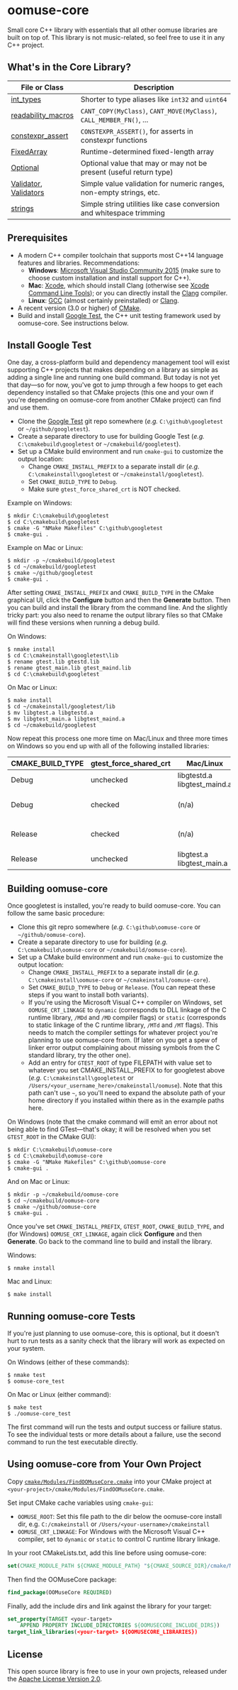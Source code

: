 # oomuse-core

Small core C++ library with essentials that all other oomuse libraries are built on top of. This library is not music-related, so feel free to use it in any C++ project.


## What's in the Core Library?

File or Class | Description
--------------|--------------------------------------------------
[int_types](https://github.com/Lindurion/oomuse-core/blob/master/include/oomuse/core/int_types.h) | Shorter to type aliases like `int32` and `uint64`
[readability_macros](https://github.com/Lindurion/oomuse-core/blob/master/include/oomuse/core/readability_macros.h) | `CANT_COPY(MyClass)`, `CANT_MOVE(MyClass)`, `CALL_MEMBER_FN()`, ...
[constexpr_assert](https://github.com/Lindurion/oomuse-core/blob/master/include/oomuse/core/constexpr_assert.h) | `CONSTEXPR_ASSERT()`, for asserts in constexpr functions
[FixedArray](https://github.com/Lindurion/oomuse-core/blob/master/include/oomuse/core/FixedArray.h) | Runtime-determined fixed-length array
[Optional](https://github.com/Lindurion/oomuse-core/blob/master/include/oomuse/core/Optional.h) | Optional value that may or may not be present (useful return type)
[Validator](https://github.com/Lindurion/oomuse-core/blob/master/include/oomuse/core/Validator.h), <br> [Validators](https://github.com/Lindurion/oomuse-core/blob/master/include/oomuse/core/Validators.h) | Simple value validation for numeric ranges, non-empty strings, etc.
[strings](https://github.com/Lindurion/oomuse-core/blob/master/include/oomuse/core/strings.h) | Simple string utilities like case conversion and whitespace trimming


## Prerequisites

- A modern C++ compiler toolchain that supports most C++14 language features and libraries. Recommendations:
  - **Windows**: [Microsoft Visual Studio Community 2015](https://www.visualstudio.com/en-us/products/visual-studio-community-vs.aspx) (make sure to choose custom installation and install support for C++).
  - **Mac**: [Xcode](https://developer.apple.com/xcode/download/), which should install Clang (otherwise see [Xcode Command Line Tools](https://developer.apple.com/library/ios/technotes/tn2339)); or you can directly install the [Clang](http://llvm.org/releases/download.html) compiler.
  - **Linux**: [GCC](https://gcc.gnu.org/) (almost certainly preinstalled) or [Clang](http://llvm.org/releases/download.html).
- A recent version (3.0 or higher) of [CMake](https://cmake.org/download/).
- Build and install [Google Test](https://github.com/google/googletest), the C++ unit testing framework used by oomuse-core. See instructions below.


## Install Google Test

One day, a cross-platform build and dependency management tool will exist supporting C++ projects that makes depending on a library as simple as adding a single line and running one build command. But today is not yet that day&mdash;so for now, you've got to jump through a few hoops to get each dependency installed so that CMake projects (this one and your own if you're depending on oomuse-core from another CMake project) can find and use them.

- Clone the [Google Test](https://github.com/google/googletest) git repo somewhere (_e.g._ `C:\github\googletest` or `~/github/googletest`).
- Create a separate directory to use for building Google Test (_e.g._ `C:\cmakebuild\googletest` or `~/cmakebuild/googletest`).
- Set up a CMake build environment and run `cmake-gui` to customize the output location:
  - Change `CMAKE_INSTALL_PREFIX` to a separate install dir (_e.g._ `C:\cmakeinstall\googletest` or `~/cmakeinstall/googletest`).
  - Set `CMAKE_BUILD_TYPE` to `Debug`.
  - Make sure `gtest_force_shared_crt` is NOT checked.

Example on Windows:
```
$ mkdir C:\cmakebuild\googletest
$ cd C:\cmakebuild\googletest
$ cmake -G "NMake Makefiles" C:\github\googletest
$ cmake-gui .
```

Example on Mac or Linux:
```
$ mkdir -p ~/cmakebuild/googletest
$ cd ~/cmakebuild/googletest
$ cmake ~/github/googletest
$ cmake-gui .
```

After setting `CMAKE_INSTALL_PREFIX` and `CMAKE_BUILD_TYPE` in the CMake graphical UI, click the **Configure** button and then the **Generate** button. Then you can build and install the library from the command line. And the slightly tricky part: you also need to rename the output library files so that CMake will find these versions when running a debug build.

On Windows:
```
$ nmake install
$ cd C:\cmakeinstall\googletest\lib
$ rename gtest.lib gtestd.lib
$ rename gtest_main.lib gtest_maind.lib
$ cd C:\cmakebuild\googletest
```

On Mac or Linux:
```
$ make install
$ cd ~/cmakeinstall/googletest/lib
$ mv libgtest.a libgtestd.a
$ mv libgtest_main.a libgtest_maind.a
$ cd ~/cmakebuild/googletest
```

Now repeat this process one more time on Mac/Linux and three more times on Windows so you end up with all of the following installed libraries:

CMAKE_BUILD_TYPE | gtest_force_shared_crt | Mac/Linux                         | Windows
-----------------|------------------------|-----------------------------------|--------------------------------------
Debug            | unchecked              | libgtestd.a <br> libgtest_maind.a | gtestd.lib <br> gtest_maind.lib
Debug            | checked                | (n/a)                             | gtest-mdd.lib <br> gtest_main-mdd.lib
Release          | checked                | (n/a)                             | gtest-md.lib <br> gtest_main-md.lib
Release          | unchecked              | libgtest.a <br> libgtest_main.a   | gtest.lib <br> gtest_main.lib


## Building oomuse-core

Once googletest is installed, you're ready to build oomuse-core. You can follow the same basic procedure:

- Clone this git repro somewhere (_e.g._ `C:\github\oomuse-core` or `~/github/oomuse-core`).
- Create a separate directory to use for building (_e.g._ `C:\cmakebuild\oomuse-core` or `~/cmakebuild/oomuse-core`).
- Set up a CMake build environment and run `cmake-gui` to customize the output location:
  - Change `CMAKE_INSTALL_PREFIX` to a separate install dir (_e.g._ `C:\cmakeinstall\oomuse-core` or `~/cmakeinstall/oomuse-core`).
  - Set `CMAKE_BUILD_TYPE` to `Debug` or `Release`. (You can repeat these steps if you want to install both variants).
  - If you're using the Microsoft Visual C++ compiler on Windows, set `OOMUSE_CRT_LINKAGE` to `dynamic` (corresponds to DLL linkage of the C runtime library, `/MDd` and `/MD` compiler flags) or `static` (corresponds to static linkage of the C runtime library, `/MTd` and `/MT` flags). This needs to match the compiler settings for whatever project you're planning to use oomuse-core from. (If later on you get a spew of linker error output complaining about missing symbols from the C standard library, try the other one).
  - Add an entry for `GTEST_ROOT` of type FILEPATH with value set to whatever you set CMAKE_INSTALL_PREFIX to for googletest above (_e.g._ `C:\cmakeinstall\googletest` or `/Users/<your_username_here>/cmakeinstall/oomuse`). Note that this path can't use `~`, so you'll need to expand the absolute path of your home directory if you installed within there as in the example paths here.

On Windows (note that the cmake command will emit an error about not being able to find GTest&mdash;that's okay; it will be resolved when you set `GTEST_ROOT` in the CMake GUI):
```
$ mkdir C:\cmakebuild\oomuse-core
$ cd C:\cmakebuild\oomuse-core
$ cmake -G "NMake Makefiles" C:\github\oomuse-core
$ cmake-gui .
```

And on Mac or Linux:
```
$ mkdir -p ~/cmakebuild/oomuse-core
$ cd ~/cmakebuild/oomuse-core
$ cmake ~/github/oomuse-core
$ cmake-gui .
```

Once you've set `CMAKE_INSTALL_PREFIX`, `GTEST_ROOT`, `CMAKE_BUILD_TYPE`, and (for Windows) `OOMUSE_CRT_LINKAGE`, again click **Configure** and then **Generate**. Go back to the command line to build and install the library.

Windows:
```
$ nmake install
```

Mac and Linux:
```
$ make install
```


## Running oomuse-core Tests

If you're just planning to use oomuse-core, this is optional, but it doesn't hurt to run tests as a sanity check that the library will work as expected on your system.

On Windows (either of these commands):
```
$ nmake test
$ oomuse-core_test
```

On Mac or Linux (either command):
```
$ make test
$ ./oomuse-core_test
```

The first command will run the tests and output success or failiure status. To see the individual tests or more details about a failure, use the second command to run the test executable directly.


## Using oomuse-core from Your Own Project

Copy [`cmake/Modules/FindOOMuseCore.cmake`](https://github.com/Lindurion/oomuse-core/blob/master/cmake/Modules/FindOOMuseCore.cmake) into your CMake project at `<your-project>/cmake/Modules/FindOOMuseCore.cmake`.

Set input CMake cache variables using `cmake-gui`:
  - `OOMUSE_ROOT`: Set this file path to the dir below the oomuse-core install dir, e.g. `C:/cmakeinstall` or `/Users/<your-username>/cmakeinstall`
  - `OOMUSE_CRT_LINKAGE`: For Windows with the Microsoft Visual C++ compiler, set to `dynamic` or `static` to control C runtime library linkage.

In your root CMakeLists.txt, add this line before using oomuse-core:
```CMake
set(CMAKE_MODULE_PATH ${CMAKE_MODULE_PATH} "${CMAKE_SOURCE_DIR}/cmake/Modules/")
```

Then find the OOMuseCore package:
```CMake
find_package(OOMuseCore REQUIRED)
```

Finally, add the include dirs and link against the library for your target:
```CMake
set_property(TARGET <your-target>
    APPEND PROPERTY INCLUDE_DIRECTORIES ${OOMUSECORE_INCLUDE_DIRS})
target_link_libraries(<your-target> ${OOMUSECORE_LIBRARIES})
```

## License

This open source library is free to use in your own projects, released under the [Apache License Version 2.0](https://github.com/Lindurion/oomuse-core/blob/master/LICENSE).
